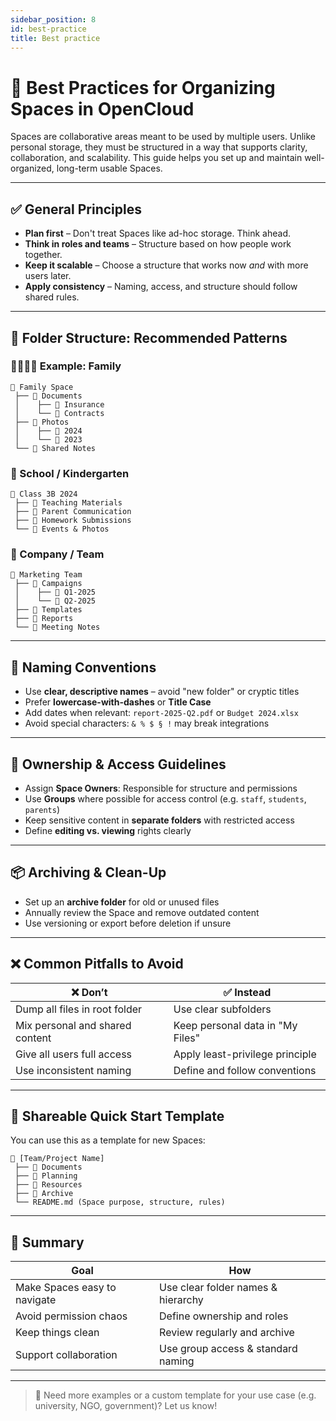 ```yaml
---
sidebar_position: 8
id: best-practice
title: Best practice
---
```

# 📁 Best Practices for Organizing Spaces in OpenCloud

Spaces are collaborative areas meant to be used by multiple users. Unlike personal storage, they must be structured in a way that supports clarity, collaboration, and scalability. This guide helps you set up and maintain well-organized, long-term usable Spaces.

---

## ✅ General Principles

- **Plan first** – Don't treat Spaces like ad-hoc storage. Think ahead.
- **Think in roles and teams** – Structure based on how people work together.
- **Keep it scalable** – Choose a structure that works now *and* with more users later.
- **Apply consistency** – Naming, access, and structure should follow shared rules.

---

## 📂 Folder Structure: Recommended Patterns

### 👨‍👩‍👧‍👦 Example: Family

```
📁 Family Space
 ├── 📂 Documents
 │    ├── 🧾 Insurance
 │    └── 📑 Contracts
 ├── 📂 Photos
 │    ├── 📸 2024
 │    └── 📸 2023
 └── 📂 Shared Notes
```

### 🏫 School / Kindergarten

```
📁 Class 3B 2024
 ├── 📂 Teaching Materials
 ├── 📂 Parent Communication
 ├── 📂 Homework Submissions
 └── 📂 Events & Photos
```

### 🏢 Company / Team

```
📁 Marketing Team
 ├── 📂 Campaigns
 │    ├── 📂 Q1-2025
 │    └── 📂 Q2-2025
 ├── 📂 Templates
 ├── 📂 Reports
 └── 📂 Meeting Notes
```

---

## 🧾 Naming Conventions

- Use **clear, descriptive names** – avoid "new folder" or cryptic titles
- Prefer **lowercase-with-dashes** or **Title Case**
- Add dates when relevant: `report-2025-Q2.pdf` or `Budget 2024.xlsx`
- Avoid special characters: `& % $ § !` may break integrations

---

## 👥 Ownership & Access Guidelines

- Assign **Space Owners**: Responsible for structure and permissions
- Use **Groups** where possible for access control (e.g. `staff`, `students`, `parents`)
- Keep sensitive content in **separate folders** with restricted access
- Define **editing vs. viewing** rights clearly

---

## 📦 Archiving & Clean-Up

- Set up an **archive folder** for old or unused files
- Annually review the Space and remove outdated content
- Use versioning or export before deletion if unsure

---

## ❌ Common Pitfalls to Avoid

| ❌ Don’t                         | ✅ Instead                        |
| ------------------------------- | -------------------------------- |
| Dump all files in root folder   | Use clear subfolders             |
| Mix personal and shared content | Keep personal data in "My Files" |
| Give all users full access      | Apply least-privilege principle  |
| Use inconsistent naming         | Define and follow conventions    |

---

## 📄 Shareable Quick Start Template

You can use this as a template for new Spaces:

```
📁 [Team/Project Name]
 ├── 📂 Documents
 ├── 📂 Planning
 ├── 📂 Resources
 ├── 📂 Archive
 └── README.md (Space purpose, structure, rules)
```

---

## 🎯 Summary

| Goal                         | How                                |
| ---------------------------- | ---------------------------------- |
| Make Spaces easy to navigate | Use clear folder names & hierarchy |
| Avoid permission chaos       | Define ownership and roles         |
| Keep things clean            | Review regularly and archive       |
| Support collaboration        | Use group access & standard naming |

---

> 🧩 Need more examples or a custom template for your use case (e.g. university, NGO, government)? Let us know!

